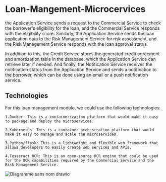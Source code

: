 # Loan-Mangement-Microcervices
 the Application Service sends a request to the Commercial Service to check the borrower's eligibility for the loan, and the Commercial Service responds with the eligibility score.
 Similarly, the Application Service sends the loan application data to the Risk Management Service for risk assessment, and the Risk Management Service responds with the loan approval status.

In addition to this, the Credit Service stores the generated credit agreement and amortization table in the database, which the Application Service can retrieve later if needed. 
And finally, the Notification Service receives the notification status from the Application Service and sends a notification to the borrower, which can be done using an email or a push notification service.

## Technologies
For this loan management module, we could use the following technologies:

`1.Docker: This is a containerization platform that would make it easy to package and deploy the microservices.`

`2.Kubernetes: This is a container orchestration platform that would make it easy to manage and scale the microservices.`

`3.Python/flask: This is a lightweight and flexible web framework that allows developers to easily create web services and APIs.`

`4.Tesseract OCR: This is an open-source OCR engine that could be used for the OCR capabilities required by the Commercial Service and the Risk Management Service.`

![Diagramme sans nom drawio](https://github.com/safaakdidi/Loan-Mangement-Microcervices/assets/96058782/cc6572b1-038a-41f1-86ce-d51471da62fa)
